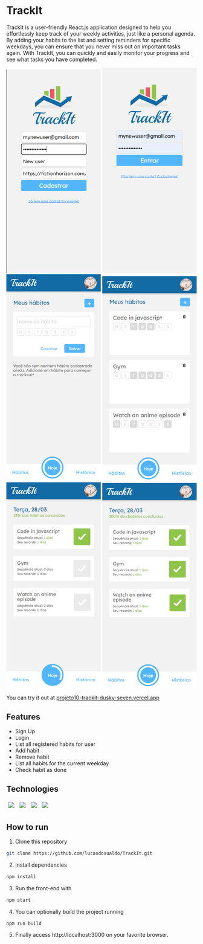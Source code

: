 # TrackIt

TrackIt is a user-friendly React.js application designed to help you effortlessly keep track of your weekly activities, just like a personal agenda. By adding your habits to the list and setting reminders for specific weekdays, you can ensure that you never miss out on important tasks again. With TrackIt, you can quickly and easily monitor your progress and see what tasks you have completed.

<img src="/src/assets/preview-pictures/preview-1.png" width="250" /> <img src="/src/assets/preview-pictures/preview-2.png" width="250" /> <img src="/src/assets/preview-pictures/preview-3.png" width="250" />
<img src="/src/assets/preview-pictures/preview-4.png" width="250" /> <img src="/src/assets/preview-pictures/preview-5.png" width="250" /> <img src="/src/assets/preview-pictures/preview-6.png" width="250" />

You can try it out at [projeto10-trackit-dusky-seven.vercel.app](https://projeto10-trackit-dusky-seven.vercel.app/)

## Features

- Sign Up
- Login
- List all registered habits for user
- Add habit
- Remove habit
- List all habits for the current weekday
- Check habit as done

## Technologies

<p>
  <img style='margin: 5px;' src='https://img.shields.io/badge/styled-components%20-%2320232a.svg?&style=for-the-badge&color=b8679e&logo=styled-components&logoColor=%3a3a3a'>
  <img style='margin: 5px;' src='https://img.shields.io/badge/axios%20-%2320232a.svg?&style=for-the-badge&color=informational'>
  <img style='margin: 5px;' src="https://img.shields.io/badge/react-app%20-%2320232a.svg?&style=for-the-badge&color=60ddf9&logo=react&logoColor=%2361DAFB"/>
  <img style='margin: 5px;' src="https://img.shields.io/badge/react_route%20-%2320232a.svg?&style=for-the-badge&logo=react&logoColor=%2361DAFB"/>
</p>

## How to run

1. Clone this repository
```bash
git clone https://github.com/lucasdosualdo/TrackIt.git
```
2. Install dependencies
```bash
npm install
```
3. Run the front-end with
```bash
npm start
```
4. You can optionally build the project running
```bash
npm run build
```
5. Finally access http://localhost:3000 on your favorite browser.
